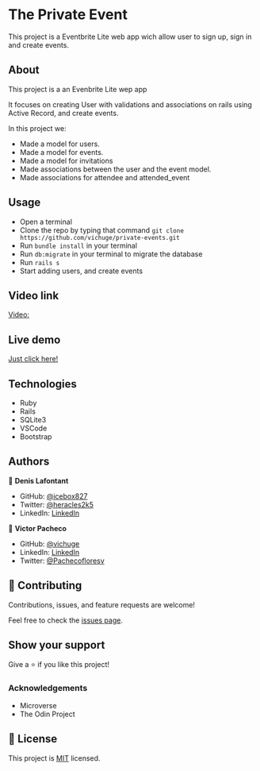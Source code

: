 # The Private Event

This project is a Eventbrite Lite web app wich allow user to sign up, sign in and create events.

## About

This project is a an Evenbrite Lite wep app

It focuses on creating User with validations and associations on rails using Active Record, and create events.

In this project we:
- Made a model for users.
- Made a model for events.
- Made a model for invitations
- Made associations between the user and the event model.
- Made associations for attendee and attended_event

## Usage

- Open a terminal
- Clone the repo by typing that command `git clone https://github.com/vichuge/private-events.git` 
- Run `bundle install` in your terminal
- Run `db:migrate` in your terminal to migrate the database
- Run `rails s`
- Start adding users, and create events

## Video link
[Video:](https://www.loom.com/share/f052f8a997114a94955e89264668d5cd)

## Live demo
[Just click here!](https://salty-woodland-00933.herokuapp.com/)

## Technologies

- Ruby
- Rails
- SQLite3
- VSCode
- Bootstrap

## Authors

👤 **Denis Lafontant**

- GitHub: [@icebox827](https://github.com/icebox827)
- Twitter: [@heracles2k5](https://twitter.com/@heracles2k5)
- LinkedIn: [LinkedIn](https://www.linkedin.com/in/denis-lafontant/)

👤 **Victor Pacheco**

- GitHub: [@vichuge](https://github.com/vichuge)
- LinkedIn: [LinkedIn](https://www.linkedin.com/in/victor-pacheco-7946aab2/)
- Twitter: [@Pachecofloresv](https://twitter.com/Pachecofloresv)


## 🤝 Contributing

Contributions, issues, and feature requests are welcome!

Feel free to check the [issues page](https://github.com/vichuge/private-events/issues/3).

## Show your support

Give a ⭐️ if you like this project!

### Acknowledgements

- Microverse
- The Odin Project

## 📝 License

This project is [MIT](./LICENSE) licensed.